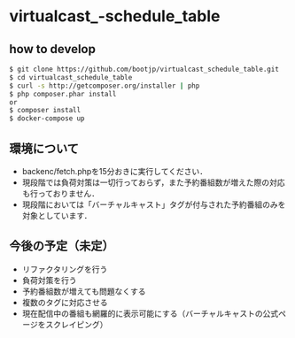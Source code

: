 # virtualcast_-schedule_table

## how to develop 

```bash 
$ git clone https://github.com/bootjp/virtualcast_schedule_table.git
$ cd virtualcast_schedule_table
$ curl -s http://getcomposer.org/installer | php
$ php composer.phar install
or
$ composer install
$ docker-compose up 
```

## 環境について
 * backenc/fetch.phpを15分おきに実行してください．
 * 現段階では負荷対策は一切行っておらず，また予約番組数が増えた際の対応も行っておりません．
 * 現段階においては「バーチャルキャスト」タグが付与された予約番組のみを対象としています．
 
## 今後の予定（未定） 
 * リファクタリングを行う
 * 負荷対策を行う
 * 予約番組数が増えても問題なくする
 * 複数のタグに対応させる
 * 現在配信中の番組も網羅的に表示可能にする（バーチャルキャストの公式ページをスクレイピング）
